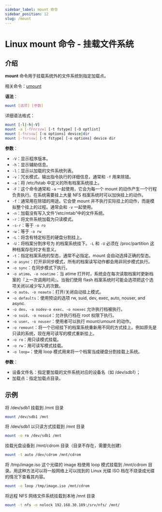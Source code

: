 ```yaml
---
sidebar_label: mount 命令
sidebar_position: 12
slug: /mount
---
```


# Linux mount 命令 - 挂载文件系统



## 介绍

**mount** 命令用于挂载系统外的文件系统到指定加载点。

相关命令：[umount](/linux-command/umount)

**语法**：

```bash
mount [选项] [参数]
```

详细语法格式：

```bash
mount [-l|-h|-V]
mount -a [-fFnrsvw] [-t fstype] [-O optlist]
mount [-fnrsvw] [-o options] device|dir
mount [-fnrsvw] [-t fstype] [-o options] device dir
```

**参数**：

- `-V`：显示程序版本。
- `-h`：显示辅助信息。
- `-l`：显示以加载的文件系统列表。
- `-v`：冗长模式，输出指令执行的详细信息，通常和 `-f` 用来除错。
- `-a`：将 /etc/fstab 中定义的所有档案系统挂上。
- `-F`：这个命令通常和 `-a` 一起使用，它会为每一个 mount 的动作产生一个行程负责执行。在系统需要挂上大量 NFS 档案系统时可以加快挂上的动作。
- `-f`：通常用在除错的用途。它会使 mount 并不执行实际挂上的动作，而是模拟整个挂上的过程。通常会和 `-v` 一起使用。
- `-n`：加载没有写入文件“/etc/mtab”中的文件系统。
- `-r`：将文件系统加载为只读模式。
- `-s-r`：等于 `-o ro`
- `-w`：等于 `-o rw`
- `-L`：将含有特定标签的硬盘分割挂上。
- `-U`：将档案分割序号为 的档案系统挂下。`-L` 和 `-U` 必须在 /proc/partition 这种档案存在时才有意义。
- `-t`：指定档案系统的型态，通常不必指定。mount 会自动选择正确的型态。
- `-o async`：打开非同步模式，所有的档案读写动作都会用非同步模式执行。
- `-o sync`：在同步模式下执行。
- `-o atime`、`-o noatime`：当 atime 打开时，系统会在每次读取档案时更新档案的『上一次调用时间』。当我们使用 flash 档案系统时可能会选项把这个选项关闭以减少写入的次数。
- `-o auto`、`-o noauto`：打开/关闭自动挂上模式。
- `-o defaults`：使用预设的选项 rw, suid, dev, exec, auto, nouser, and async.
- `-o dev`、`-o nodev-o exec`、`-o noexec` 允许执行档被执行。
- `-o suid`、`-o nosuid`：允许执行档在 root 权限下执行。
- `-o user`、`-o nouser`：使用者可以执行 mount/umount 的动作。
- `-o remount`：将一个已经挂下的档案系统重新用不同的方式挂上。例如原先是只读的系统，现在用可读写的模式重新挂上。
- `-o ro`：用只读模式挂载。
- `-o rw`：用可读写模式挂载。
- `-o loop=`：使用 loop 模式用来将一个档案当成硬盘分割挂载上系统。

**参数**：

- 设备文件名：指定要加载的文件系统对应的设备名（如 /dev/sdb1）；
- 加载点：指定加载点目录。



## 示例

将 /dev/sdb1 挂载到 /mnt 目录

```bash
mount /dev/sdb1 /mnt
```

将 /dev/sdb1 以只读方式挂载到 /mnt 目录

```bash
mount -o ro /dev/sdb1 /mnt
```

挂载光盘设备到 /mnt/cdrom 目录（目录不存在，需要先创建）

```bash
mount -t auto /dev/cdrom /mnt/cdrom
```

将 /tmp/image.iso 这个光碟的 image 档使用 loop 模式挂载到 /mnt/cdrom 目录。用这种方法可以将一般网络上可以找到的 Linux 光碟 ISO 档在不烧录成光碟的情况下查看其内容。

```bash
mount -o loop /tmp/image.iso /mnt/cdrom
```

将远程 NFS 网络文件系统挂载到本地 /mnt 目录

```bash
mount -t nfs -o nolock 192.168.30.189:/srv/nfs/ /mnt/
```

